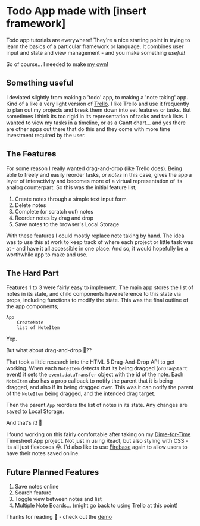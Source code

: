 # Todo App made with [insert framework]
Todo app tutorials are everywhere! They're a nice starting point in trying to learn the basics of a particular framework or language. It combines user input and state and view management - and you make something *useful!* 

So of course... I needed to make [my own](/demo-builds/react-noteapp)!

## Something useful
I deviated slightly from making a 'todo' app, to making a 'note taking' app. Kind of a like a very light version of [Trello](https://trello.com). I like Trello and use it frequently to plan out my projects and break them down into set features or tasks. But sometimes I think its too rigid in its representation of tasks and task lists. I wanted to view my tasks in a timeline, or as a Gantt chart... and yes there are other apps out there that do this and they come with more time investment required by the user.

## The Features
For some reason I really wanted drag-and-drop (like Trello does). Being able to freely and easily reorder tasks, or *notes* in this case, gives the app a layer of interactivity and becomes more of a virtual representation of its analog counterpart. So this was the initial feature list;

1. Create notes through a simple text input form
2. Delete notes
3. Complete (or scratch out) notes
4. Reorder notes by drag and drop
5. Save notes to the browser's Local Storage

With these features I could mostly replace note taking by hand. The idea was to use this at work to keep track of where each project or little task was at - and have it all accessible in one place. And so, it would hopefully be a worthwhile app to make and use.

## The Hard Part
Features 1 to 3 were fairly easy to implement. The main app stores the list of notes in its state, and child components have reference to this state via props, including functions to modify the state. This was the final outline of the app components;

    App
        CreateNote
        list of NoteItem

Yep.

But what about drag-and-drop 👻??

That took a little research into the HTML 5 Drag-And-Drop API to get working. When each `NoteItem` detects that its being dragged (`onDragStart` event) it sets the `event.dataTransfer` object with the id of the note. Each `NoteItem` also has a prop callback to notify the parent that it is being dragged, and also if its being dragged over. This was it can notify the parent of the `NoteItem` being dragged, and the intended drag target.

Then the parent `App` reorders the list of notes in its state. Any changes are saved to Local Storage.

And that's it! 🙌

I found working on this fairly comfortable after taking on my [Dime-for-Time](/blog/dime-for-time) Timesheet App project. Not just in using React, but also styling with CSS - its all just flexboxes 😛. I'd also like to use [Firebase](https://firebase.google.com) again to allow users to have their notes saved online.

## Future Planned Features
1. Save notes online
2. Search feature
3. Toggle view between notes and list
4. Multiple Note Boards... (might go back to using Trello at this point)

Thanks for reading 🙂 - check out the [demo](/demo-builds/react-noteapp)